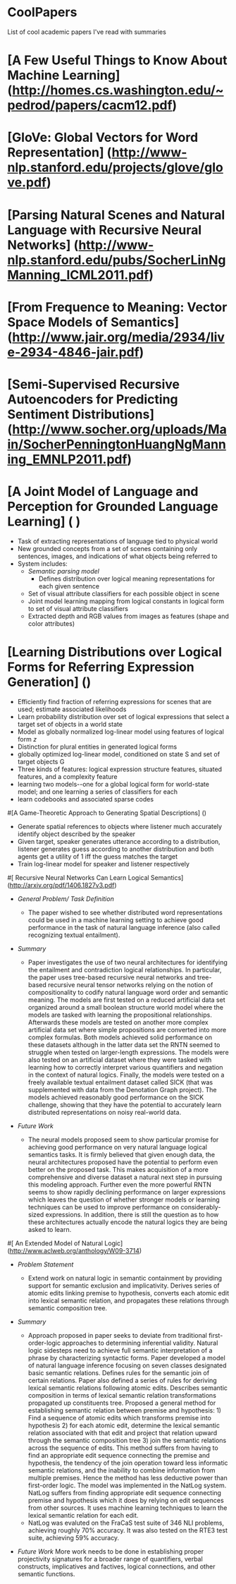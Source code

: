 # CoolPapers
List of cool academic papers I've read with summaries

# [A Few Useful Things to Know About Machine Learning] (http://homes.cs.washington.edu/~pedrod/papers/cacm12.pdf)

# [GloVe: Global Vectors for Word Representation] (http://www-nlp.stanford.edu/projects/glove/glove.pdf)

# [Parsing Natural Scenes and Natural Language with Recursive Neural Networks] (http://www-nlp.stanford.edu/pubs/SocherLinNgManning_ICML2011.pdf)

# [From Frequence to Meaning: Vector Space Models of Semantics] (http://www.jair.org/media/2934/live-2934-4846-jair.pdf)

# [Semi-Supervised Recursive Autoencoders for Predicting Sentiment Distributions] (http://www.socher.org/uploads/Main/SocherPenningtonHuangNgManning_EMNLP2011.pdf)

# [A Joint Model of Language and Perception for Grounded Language Learning] ( )

* Task of extracting representations of language tied to physical world
* New grounded concepts from a set of scenes containing only sentences, images, and indications of what objects being referred to
* System includes: 
  * *Semantic parsing model* 
    * Defines distribution over logical meaning representations for each given sentence
  * Set of visual attribute classifiers for each possible object in scene
  * Joint model learning mapping from logical constants in logical form to set of visual attribute classifiers
  * Extracted depth and RGB values from images as features (shape and color attributes)

# [Learning Distributions over Logical Forms for Referring Expression Generation] ()
  * Efficiently find fraction of referring expressions for scenes that are used; estimate associated likelihoods
  * Learn probability distribution over set of logical expressions that select a target set of objects in a world state
  * Model as globally normalized log-linear model using features of logical form *z*
  * Distinction for plural entities in generated logical forms
  * globally optimized log-linear model, conditioned on state S and set of target objects G
  * Three kinds of features: logical expression structure features, situated features, and a complexity feature
  * learning two models--one for a global logical form for world-state model; and one learning a series of classifiers for each 
  * learn codebooks and associated sparse codes

#[A Game-Theoretic Approach to Generating Spatial Descriptions] ()
  * Generate spatial references to objects where listener much accurately identify object described by the speaker
  * Given target, speaker generates utterance according to a distribution, listener generates guess according to another distribution and both agents get a utility of 1 iff the guess matches the target
  * Train log-linear model for speaker and listener respectively
 
#[ Recursive Neural Networks Can Learn Logical Semantics] (http://arxiv.org/pdf/1406.1827v3.pdf)
  * *General Problem/ Task Definition*
    * The paper wished to see whether distributed word representations could be used in a machine learning setting to achieve good performance in the task of natural language inference (also called recognizing textual entailment). 
  * *Summary*
    * Paper investigates the use of two neural architectures for identifying the entailment and contradiction logical relationships. In particular, the paper uses tree-based recursive neural networks and tree-based recursive neural tensor networks relying on the notion of compositionality to codify natural language word order and semantic meaning. The models are first tested on a reduced artificial data set organized around a small boolean structure world model where the models are tasked with learning the propositional relationships. Afterwards these models are tested on another more complex artificial data set where simple propositions are converted into more complex formulas. Both models achieved solid performance on these datasets although in the latter data set the RNTN seemed to struggle when tested on larger-length expressions. The models were also tested on an artificial dataset where they were tasked with learning how to correctly interpret various quantifiers and negation in the context of natural logics. Finally, the models were tested on a freely available textual entailment dataset called SICK (that was supplemented with data from the Denotation Graph project). The models achieved reasonably good performance on the SICK challenge, showing that they have the potential to accurately learn distributed representations on noisy real-world data. 
    
  * *Future Work* 
    * The neural models proposed seem to show particular promise for achieving good performance on very natural language logical semantics tasks. It is firmly believed that given enough data, the neural architectures proposed have the potential to perform even better on the proposed task. This makes acquisition of a more comprehensive and diverse dataset a natural next step in pursuing this modeling approach. Further even the more powerful RNTN seems to show rapidly declining performance on larger expressions which leaves the question of whether stronger models or learning techniques can be used to improve performance on considerably-sized expressions. In addition, there is still the question as to how these architectures actually encode the natural logics they are being asked to learn.
  
  #[ An Extended Model of Natural Logic] (http://www.aclweb.org/anthology/W09-3714)
* *Problem Statement*
  * Extend work on natural logic in semantic containment by providing support for semantic exclusion and implicativity. Derives series of atomic edits linking premise to hypothesis, converts each atomic edit into lexical semantic relation, and propagates these relations through semantic composition tree.

* *Summary*
  * Approach proposed in paper seeks to deviate from traditional first-order-logic approaches to determining inferential validity. Natural logic sidesteps need to achieve full semantic interpretation of a phrase by characterizing syntactic forms. Paper developed a model of natural language inference focusing on seven classes designated basic semantic relations. Defines rules for the semantic join of certain relations. Paper also defined a series of rules for deriving lexical semantic relations following atomic edits. Describes semantic composition in terms of lexical semantic relation transformations propagated up constituents tree. Proposed a general method for establishing semantic relation between premise and hypothesis: 1) Find a sequence of atomic edits which transforms premise into hypothesis 2) for each atomic edit, determine the lexical semantic relation associated with that edit and project that relation upward through the semantic composition tree 3) join the semantic relations across the sequence of edits. This method suffers from having to find an appropriate edit sequence connecting the premise and hypothesis, the tendency of the join operation toward less informatic semantic relations, and the inability to combine information from multiple premises. Hence the method has less deductive power than first-order logic. The model was implemented in the NatLog system. NatLog suffers from finding appropriate edit sequence connecting premise and hypothesis which it does by relying on edit sequences from other sources. It uses machine learning techniques to learn the lexical semantic relation for each edit. 
  * NatLog was evaluted on the FraCaS test suite of 346 NLI problems, achieving roughly 70% accuracy. It was also tested on the RTE3 test suite, achieving 59% accuracy.
* *Future Work*
  More work needs to be done in establishing proper projectivity signatures for a broader range of quantifiers, verbal constructs, implicatives and factives, logical connections, and other semantic functions. 

